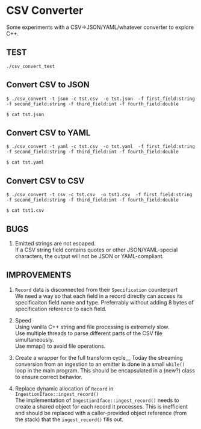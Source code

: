 # CSV Converter

Some experiments with a CSV->JSON/YAML/whatever converter to explore C++.

## TEST

    ./csv_convert_test
    
## Convert CSV to JSON

    $ ./csv_convert -t json -c tst.csv  -o tst.json  -f first_field:string -f second_field:string -f third_field:int -f fourth_field:double

    $ cat tst.json

## Convert CSV to YAML

    $ ./csv_convert -t yaml -c tst.csv  -o tst.yaml  -f first_field:string -f second_field:string -f third_field:int -f fourth_field:double

    $ cat tst.yaml

## Convert CSV to CSV

    $ ./csv_convert -t csv -c tst.csv  -o tst1.csv  -f first_field:string -f second_field:string -f third_field:int -f fourth_field:double

    $ cat tst1.csv
    

## BUGS

1. Emitted strings are not escaped.  
If a CSV string field contains quotes or other JSON/YAML-special
characters, the output will not be JSON or YAML-compliant.


## IMPROVEMENTS

1. `Record` data is disconnected from their `Specification` counterpart  
   We need a way so that each field in a record directly can access
   its specificaiton field name and type. Preferrably without adding 8
   bytes of specification reference to each field.

2. Speed  
   Using vanilla C++ string and file processing is extremely slow.  
   Use multiple threads to parse different parts of the CSV file simultaneously.  
   Use mmap() to avoid file operations.

3. Create a wrapper for the full transform cycle__
   Today the streaming conversion from an ingestion to an emitter
   is done in a small `while()` loop in the main program. This should
   be encapsulated in a (new?) class to ensure correct behavior.
   
4. Replace dynamic allocation of `Record` in `IngestionIface::ingest_record()`  
   The implementation of `IngestionIface::ingest_record()` needs to create
   a shared object for each record it processes. This is inefficient and should
   be replaced with a caller-provided object reference (from the stack) that the
   `ingest_record()` fills out.

